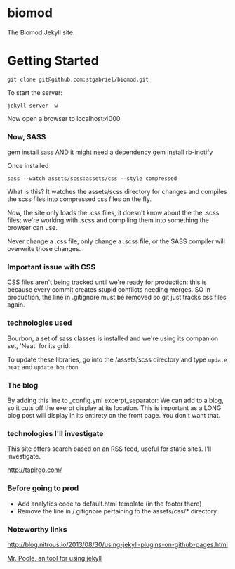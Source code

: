 biomod
======

The Biomod Jekyll site.

Getting Started
===============

`git clone git@github.com:stgabriel/biomod.git`

To start the server:

`jekyll server -w`

Now open a browser to localhost:4000

### Now, SASS


gem install sass
AND it might need a dependency
gem install rb-inotify

Once installed

`sass --watch assets/scss:assets/css --style compressed`

What is this? It watches the assets/scss directory for changes and compiles the scss files into compressed css files on the fly.

Now, the site only loads the .css files, it doesn't know about the the .scss files; we're working with .scss and compiling them into something the browser can use.

Never change a .css file, only change a .scss file, or the SASS compiler will overwrite those changes.

### Important issue with CSS
  
CSS files aren't being tracked until we're ready for production: this is because every commit creates stupid conflicts needing merges. SO in production, the line in .gitignore must be removed so git just tracks css files again.

### technologies used

Bourbon, a set of sass classes is installed and we're using its companion set, 'Neat' for its grid.

To update these libraries, go into the /assets/scss directory and type `update neat` and `update bourbon`.


### The blog
  
By adding this line to _config.yml
excerpt_separator: <!--more-->
We can add <!--more--> to a blog, so it cuts off the exerpt display at its location. This is important as a LONG blog post will display in its entirety on the front page. You don't want that. 



### technologies I'll investigate

This site offers search based on an RSS feed, useful for static sites. I'll investigate.

http://tapirgo.com/

### Before going to prod

* Add analytics code to default.html template (in the footer there)
* Remove the line in /.gitignore pertaining to the assets/css/* directory. 

### Noteworthy links

http://blog.nitrous.io/2013/08/30/using-jekyll-plugins-on-github-pages.html


[Mr. Poole, an tool for using jekyll](https://github.com/mmcclimon/mr_poole)

